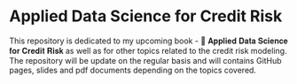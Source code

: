 # Applied Data Science for Credit Risk

This repository is dedicated to my upcoming book - 📕 𝐀𝐩𝐩𝐥𝐢𝐞𝐝 𝐃𝐚𝐭𝐚 𝐒𝐜𝐢𝐞𝐧𝐜𝐞 𝐟𝐨𝐫 𝐂𝐫𝐞𝐝𝐢𝐭 𝐑𝐢𝐬𝐤 as well as for other topics related to the credit risk modeling. 
The repository will be update on the regular basis and will contains GitHub pages, slides and pdf documents depending on the topics covered. 
